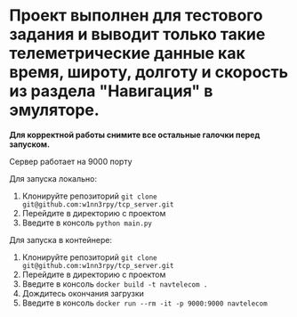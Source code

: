 # Проект выполнен для тестового задания и выводит только такие телеметрические данные как время, широту, долготу и скорость из раздела "Навигация" в эмуляторе.

**Для корректной работы снимите все остальные галочки перед запуском.**

Сервер работает на 9000 порту

Для запуска локально:

1. Клонируйте репозиторий `git clone git@github.com:w1nn3rpy/tcp_server.git`
2. Перейдите в директорию с проектом 
3. Введите в консоль `python main.py`


Для запуска в контейнере:

1. Клонируйте репозиторий `git clone git@github.com:w1nn3rpy/tcp_server.git`
2. Перейдите в директорию с проектом 
3. Введите в консоль `docker build -t navtelecom .`
4. Дождитесь окончания загрузки
5. Введите в консоль `docker run --rm -it -p 9000:9000 navtelecom`
